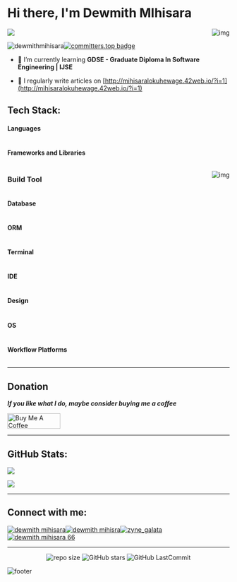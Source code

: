 # Hi there, I'm Dewmith MIhisara

<img align="right" src="https://github.com/user-attachments/assets/7c318daa-3ef2-48b6-b9c8-7219b25f77fb" alt="img" hight="100" z-index="10">
<!-- ![looping-infinite-loop](https://github.com/user-attachments/assets/7c318daa-3ef2-48b6-b9c8-7219b25f77fb) -->

<p> 
  <a href="https://github.com/DenverCoder1/readme-typing-svg"><img src="https://readme-typing-svg.herokuapp.com?lines=Software%20Engineer;Transforming%20Ideas%20into%20Innovative%20Solutions;Always%20learning%20new%20things&width=500&height=50"></a>
</p>

<img src="https://komarev.com/ghpvc/?username=dewmithmihisara&label=Profile%20views&color=0e75b6&style=flat" alt="dewmithmihisara" />[![committers.top badge](https://user-badge.committers.top/sri_lanka/DewmithMihisara.svg)](https://user-badge.committers.top/sri_lanka/DewmithMihisara)<br>
      
- 🌱 I’m currently learning **GDSE - Graduate Diploma In Software Engineering | IJSE**

- 📝 I regularly write articles on [http://mihisaralokuhewage.42web.io/?i=1](http://mihisaralokuhewage.42web.io/?i=1)


## Tech Stack:

#### Languages

<img src="https://img.shields.io/badge/JavaScript-323330?style=for-the-badge&logo=javascript&logoColor=F7DF1E" alt=""/><img src="https://img.shields.io/badge/TypeScript-007ACC?style=for-the-badge&logo=typescript&logoColor=white" alt=""/><img src="https://img.shields.io/badge/HTML5-E34F26?style=for-the-badge&logo=html5&logoColor=white" alt=""/><img src="https://img.shields.io/badge/CSS3-1572B6?style=for-the-badge&logo=css3&logoColor=white" alt=""/><img src="https://img.shields.io/badge/java-%23ED8B00.svg?style=for-the-badge&logo=openjdk&logoColor=white" alt=""/><img src="https://img.shields.io/badge/json-5E5C5C?style=for-the-badge&logo=json&logoColor=white" alt=""/>

#### Frameworks and Libraries

<img src="https://img.shields.io/badge/Bootstrap-563D7C?style=for-the-badge&logo=bootstrap&logoColor=white" alt=""/><img src="https://img.shields.io/badge/Postman-FF6C37?style=for-the-badge&logo=Postman&logoColor=white" alt=""/><img src="https://img.shields.io/badge/Font_Awesome-339AF0?style=for-the-badge&logo=fontawesome&logoColor=white" alt=""/><img src="https://img.shields.io/badge/GitHub%20Pages-222222?style=for-the-badge&logo=GitHub%20Pages&logoColor=white" alt=""/><img src="https://img.shields.io/badge/jQuery-0769AD?style=for-the-badge&logo=jquery&logoColor=white" alt=""/><img src="https://img.shields.io/badge/Spring-6DB33F?style=for-the-badge&logo=spring&logoColor=white" alt=""/><img src="https://img.shields.io/badge/React-20232A?style=for-the-badge&logo=react&logoColor=61DAFB" alt=""/><img src="https://img.shields.io/badge/Spring_Boot-F2F4F9?style=for-the-badge&logo=spring-boot" alt=""/><img src="https://img.shields.io/badge/JWT-000000?style=for-the-badge&logo=JSON%20web%20tokens&logoColor=white" alt=""/><img src="https://img.shields.io/badge/Node%20js-339933?style=for-the-badge&logo=nodedotjs&logoColor=white" alt=""/><img src="https://img.shields.io/badge/npm-CB3837?style=for-the-badge&logo=npm&logoColor=white" alt=""/><img src="https://img.shields.io/badge/Expo-1B1F23?style=for-the-badge&logo=expo&logoColor=white" alt=""/><img src="https://img.shields.io/badge/Angular-DD0031?style=for-the-badge&logo=angular&logoColor=white" alt=""/><img src="https://img.shields.io/badge/axios-671ddf?&style=for-the-badge&logo=axios&logoColor=white" alt=""/><img src="https://img.shields.io/badge/Sass-CC6699?style=for-the-badge&logo=sass&logoColor=white" alt=""/><img src="https://img.shields.io/badge/Swagger-85EA2D?style=for-the-badge&logo=Swagger&logoColor=white" alt=""/><img src="https://img.shields.io/badge/Tailwind_CSS-38B2AC?style=for-the-badge&logo=tailwind-css&logoColor=white" alt=""/><img src="https://img.shields.io/badge/React_Native-20232A?style=for-the-badge&logo=react&logoColor=61DAFB" alt=""/>


<img align="right" src="https://github.com/user-attachments/assets/61a20d1c-8075-47d3-a9b9-ce9baa1bf78d" alt="img" hight="300" z-index="10">

### Build Tool

<img src="https://img.shields.io/badge/apache_maven-C71A36?style=for-the-badge&logo=apachemaven&logoColor=white" alt=""/>

#### Database

<img src="https://img.shields.io/badge/MySQL-005C84?style=for-the-badge&logo=mysql&logoColor=white" alt=""/><img src="https://img.shields.io/badge/MongoDB-4EA94B?style=for-the-badge&logo=mongodb&logoColor=white" alt=""/>

#### ORM

<img src="https://img.shields.io/badge/Hibernate-59666C?style=for-the-badge&logo=Hibernate&logoColor=white" alt=""/>

#### Terminal

<img src="https://img.shields.io/badge/GIT-E44C30?style=for-the-badge&logo=git&logoColor=white" alt=""/><img src="https://img.shields.io/badge/windows%20terminal-4D4D4D?style=for-the-badge&logo=windows%20terminal&logoColor=white" alt=""/>

#### IDE

<img src="https://img.shields.io/badge/Visual_Studio_Code-0078D4?style=for-the-badge&logo=visual%20studio%20code&logoColor=white" alt=""/><img src="https://img.shields.io/badge/IntelliJ_IDEA-000000.svg?style=for-the-badge&logo=intellij-idea&logoColor=white" alt=""/><img src="https://img.shields.io/badge/Eclipse-2C2255?style=for-the-badge&logo=eclipse&logoColor=white" alt=""/><img src="https://img.shields.io/badge/Android_Studio-3DDC84?style=for-the-badge&logo=android-studio&logoColor=white" alt=""/>


#### Design

<img src="https://img.shields.io/badge/Figma-F24E1E?style=for-the-badge&logo=figma&logoColor=white" alt=""/><img src="https://img.shields.io/badge/Canva-%2300C4CC.svg?&style=for-the-badge&logo=Canva&logoColor=white" alt=""/><img src="https://img.shields.io/badge/Adobe%20Lightroom-31A8FF?style=for-the-badge&logo=Adobe%20Lightroom&logoColor=white" alt=""/>

#### OS

<img src="https://img.shields.io/badge/iOS-000000?style=for-the-badge&logo=ios&logoColor=white" alt=""/><img src="https://img.shields.io/badge/Android-3DDC84?style=for-the-badge&logo=android&logoColor=white" alt=""/><img src="https://img.shields.io/badge/mac%20os-000000?style=for-the-badge&logo=apple&logoColor=white" alt=""/><img src="https://img.shields.io/badge/Windows-0078D6?style=for-the-badge&logo=windows&logoColor=white" alt=""/><img src="https://img.shields.io/badge/Linux-FCC624?style=for-the-badge&logo=linux&logoColor=black" alt=""/>

#### Workflow Platforms

<img src="https://img.shields.io/badge/Jira-0052CC?style=for-the-badge&logo=Jira&logoColor=white" alt=""/>

***
  
## Donation

***If you like what I do, maybe consider buying me a coffee***

<a href="https://www.buymeacoffee.com/dewmith"><img src="https://cdn.buymeacoffee.com/buttons/v2/default-red.png" alt="Buy Me A Coffee" style="height: 35px !important; width: 120px !important;"></a>

***

## GitHub Stats:

![](https://github-readme-stats.vercel.app/api/top-langs/?username=DewmithMihisara&theme=tokyonight&hide_border=true&include_all_commits=true&count_private=true&layout=compact)

![](https://github-profile-summary-cards.vercel.app/api/cards/profile-details?username=DewmithMihisara&theme=tokyonight)

***

## Connect with me:

<p align="left">
</a><a href="https://linkedin.com/in/dewmith mihisara" target="blank"><img align="center" src="https://img.shields.io/badge/LinkedIn-0077B5?style=for-the-badge&logo=linkedin&logoColor=white" alt="dewmith mihisara" /></a><a href="https://twitter.com/Zyne_Galata" target="blank"><img align="center" src="https://img.shields.io/badge/X-000000?style=for-the-badge&logo=x&logoColor=white" alt="" /></a><a href="https://fb.com/dewmith mihisra" target="blank"><img align="center" src="https://img.shields.io/badge/Facebook-1877F2?style=for-the-badge&logo=facebook&logoColor=white" alt="dewmith mihisra" /></a><a href="https://instagram.com/zyne_galata" target="blank"><img align="center" src="https://img.shields.io/badge/Instagram-E4405F?style=for-the-badge&logo=instagram&logoColor=white" alt="zyne_galata"/></a><a href="https://www.hackerrank.com/dewmith mihisara 66" target="blank"><img align="center" src="https://img.shields.io/badge/-Hackerrank-2EC866?style=for-the-badge&logo=HackerRank&logoColor=white" alt="dewmith mihisara 66"/></a><a href="https://www.tiktok.com/@zyne_galata" target="blank"><img align="center" src="https://img.shields.io/badge/TikTok-000000?style=for-the-badge&logo=tiktok&logoColor=white" alt="" /></a><a href="http://mihisaralokuhewage.42web.io/" target="blank"><img align="center" src="https://img.shields.io/badge/Portfolio-255E63?style=for-the-badge&logo=About.me&logoColor=white" alt="" /></a>
</p>

***
<div align="center">
  
![repo size](https://img.shields.io/github/repo-size/DewmithMihisara/DewmithMihisara?label=Repo%20Size&style=for-the-badge&labelColor=black&color=20bf6b)
![GitHub stars](https://img.shields.io/github/stars/DewmithMihisara/DewmithMihisara?&labelColor=black&color=f7b731&style=for-the-badge)
![GitHub LastCommit](https://img.shields.io/github/last-commit/DewmithMihisara/DewmithMihisara?logo=github&labelColor=black&color=d1d8e0&style=for-the-badge)

</div>

![footer](https://capsule-render.vercel.app/api?type=waving&text=Thank%You%!&fontSize=40&animation=twinkling&color=timeGradient&height=80&section=footer&reversal=true)


